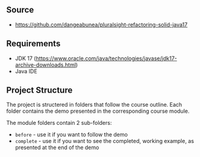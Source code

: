 ## Source
- https://github.com/dangeabunea/pluralsight-refactoring-solid-java17

## Requirements

- JDK 17 (https://www.oracle.com/java/technologies/javase/jdk17-archive-downloads.html)
- Java IDE

## Project Structure

The project is structered in folders that follow the course outline. Each folder contains the demo presented in the
corresponding course module. 

The module folders contain 2 sub-folders:
- ``before``      - use it if you want to follow the demo
- ``complete``    - use it if you want to see the completed, working example, as presented at the end of the demo
